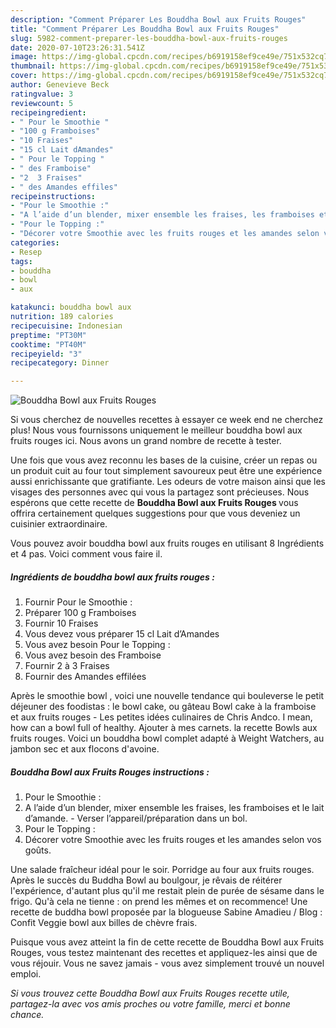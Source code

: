```yaml
---
description: "Comment Préparer Les Bouddha Bowl aux Fruits Rouges"
title: "Comment Préparer Les Bouddha Bowl aux Fruits Rouges"
slug: 5982-comment-preparer-les-bouddha-bowl-aux-fruits-rouges
date: 2020-07-10T23:26:31.541Z
image: https://img-global.cpcdn.com/recipes/b6919158ef9ce49e/751x532cq70/bouddha-bowl-aux-fruits-rouges-photo-principale-de-la-recette.jpg
thumbnail: https://img-global.cpcdn.com/recipes/b6919158ef9ce49e/751x532cq70/bouddha-bowl-aux-fruits-rouges-photo-principale-de-la-recette.jpg
cover: https://img-global.cpcdn.com/recipes/b6919158ef9ce49e/751x532cq70/bouddha-bowl-aux-fruits-rouges-photo-principale-de-la-recette.jpg
author: Genevieve Beck
ratingvalue: 3
reviewcount: 5
recipeingredient:
- " Pour le Smoothie "
- "100 g Framboises"
- "10 Fraises"
- "15 cl Lait dAmandes"
- " Pour le Topping "
- " des Framboise"
- "2  3 Fraises"
- " des Amandes effiles"
recipeinstructions:
- "Pour le Smoothie :"
- "A l’aide d’un blender, mixer ensemble les fraises, les framboises et le lait d’amande. Verser l’appareil/préparation dans un bol."
- "Pour le Topping :"
- "Décorer votre Smoothie avec les fruits rouges et les amandes selon vos goûts."
categories:
- Resep
tags:
- bouddha
- bowl
- aux

katakunci: bouddha bowl aux 
nutrition: 189 calories
recipecuisine: Indonesian
preptime: "PT30M"
cooktime: "PT40M"
recipeyield: "3"
recipecategory: Dinner

---
```



![Bouddha Bowl aux Fruits Rouges](https://img-global.cpcdn.com/recipes/b6919158ef9ce49e/751x532cq70/bouddha-bowl-aux-fruits-rouges-photo-principale-de-la-recette.jpg)

Si vous cherchez de nouvelles recettes à essayer ce week end ne cherchez plus! Nous vous fournissons uniquement le meilleur bouddha bowl aux fruits rouges ici. Nous avons un grand nombre de recette à tester.

Une fois que vous avez reconnu les bases de la cuisine, créer un repas ou un produit cuit au four tout simplement savoureux peut être une expérience aussi enrichissante que gratifiante. Les odeurs de votre maison ainsi que les visages des personnes avec qui vous la partagez sont précieuses. Nous espérons que cette recette de <strong> Bouddha Bowl aux Fruits Rouges </strong> vous offrira certainement quelques suggestions pour que vous deveniez un cuisinier extraordinaire.

<!--inarticleads1-->

Vous pouvez avoir bouddha bowl aux fruits rouges en utilisant 8 Ingrédients et 4 pas. Voici comment vous faire il.

##### Ingrédients de bouddha bowl aux fruits rouges :

1. Fournir  Pour le Smoothie :
1. Préparer 100 g Framboises
1. Fournir 10 Fraises
1. Vous devez vous préparer 15 cl Lait d’Amandes
1. Vous avez besoin  Pour le Topping :
1. Vous avez besoin  des Framboise
1. Fournir 2 à 3 Fraises
1. Fournir  des Amandes effilées


Après le smoothie bowl , voici une nouvelle tendance qui bouleverse le petit déjeuner des foodistas : le bowl cake, ou gâteau Bowl cake à la framboise et aux fruits rouges - Les petites idées culinaires de Chris Andco. I mean, how can a bowl full of healthy. Ajouter à mes carnets. la recette Bowls aux fruits rouges. Voici un bouddha bowl complet adapté à Weight Watchers, au jambon sec et aux flocons d&#39;avoine. 

<!--inarticleads2-->

##### Bouddha Bowl aux Fruits Rouges instructions :

1. Pour le Smoothie :
1. A l’aide d’un blender, mixer ensemble les fraises, les framboises et le lait d’amande. - Verser l’appareil/préparation dans un bol.
1. Pour le Topping :
1. Décorer votre Smoothie avec les fruits rouges et les amandes selon vos goûts.


Une salade fraîcheur idéal pour le soir. Porridge au four aux fruits rouges. Après le succès du Buddha Bowl au boulgour, je rêvais de réitérer l&#39;expérience, d&#39;autant plus qu&#39;il me restait plein de purée de sésame dans le frigo. Qu&#39;à cela ne tienne : on prend les mêmes et on recommence! Une recette de buddha bowl proposée par la blogueuse Sabine Amadieu / Blog : Confit Veggie bowl aux billes de chèvre frais. 

<!--inarticleads1-->

<p>
Puisque vous avez atteint la fin de cette recette de Bouddha Bowl aux Fruits Rouges, vous testez maintenant des recettes et appliquez-les ainsi que de vous réjouir. Vous ne savez jamais - vous avez simplement trouvé un nouvel emploi.
</p>

<p>
<i>Si vous trouvez cette Bouddha Bowl aux Fruits Rouges recette utile, partagez-la avec vos amis proches ou votre famille, merci et bonne chance.</i>
</p>
